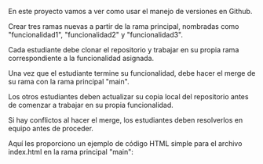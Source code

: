 En este proyecto vamos a ver como usar el manejo de versiones en Github.

Crear tres ramas nuevas a partir de la rama principal, nombradas como "funcionalidad1", "funcionalidad2" y "funcionalidad3". 

Cada estudiante debe clonar el repositorio y trabajar en su propia rama correspondiente a la funcionalidad asignada. 

Una vez que el estudiante termine su funcionalidad, debe hacer el merge de su rama con la rama principal "main". 

Los otros estudiantes deben actualizar su copia local del repositorio antes de comenzar a trabajar en su propia funcionalidad. 

Si hay conflictos al hacer el merge, los estudiantes deben resolverlos en equipo antes de proceder. 

Aquí les proporciono un ejemplo de código HTML simple para el archivo index.html en la rama principal "main": 
